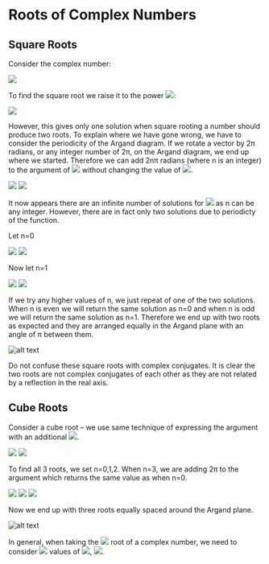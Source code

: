 # Roots of Complex Numbers

## Square Roots

Consider the complex number:

<img src="https://render.githubusercontent.com/render/math?math=z=3-\sqrt{3}i = 2\sqrt{3} e^{i \frac{2\pi}{3}} ">

To find the square root we raise it to the power <img src="https://render.githubusercontent.com/render/math?math=\frac{1}{2} ">: 

<img src="https://render.githubusercontent.com/render/math?math=z^\frac{1}{2} = \left(2\sqrt{3} e^{i \frac{2\pi}{3}}\right) ^\frac{1}{2} = \left(2\sqrt{3}\right)^\frac{1}{2} e^{i \frac{\pi}{3}} ">

However, this gives only one solution when square rooting a number should produce two roots. To explain where we have gone wrong, we have to consider the periodicity of the Argand diagram. If we rotate a vector by 2π radians, or any integer number of 2π, on the Argand diagram, we end up where we started. Therefore we can add 2nπ radians (where n is an integer) to the argument of <img src="https://render.githubusercontent.com/render/math?math=z"> without changing the value of <img src="https://render.githubusercontent.com/render/math?math=z">.

<img src="https://render.githubusercontent.com/render/math?math=z = 2\sqrt{3} e^{i \frac{2\pi}{3}} = 2\sqrt{3} e^{i \left(\frac{2\pi}{3} %2B\ 2n\pi \right)}  ">

<img src="https://render.githubusercontent.com/render/math?math=z^\frac{1}{2} = \left(2\sqrt{3} e^{i \left(\frac{2\pi}{3} %2B\ 2n\pi \right)}\right) ^\frac{1}{2} = \left(2\sqrt{3}\right)^\frac{1}{2} e^{i \left(\frac{\pi}{3} %2B\ n\pi \right)} ">


It now appears there are an infinite number of solutions for <img src="https://render.githubusercontent.com/render/math?math=z^\frac{1}{2}"> as n can be any integer. However, there are in fact only two solutions due to periodicty of the function. 

Let n=0

<img src="https://render.githubusercontent.com/render/math?math=z^\frac{1}{2} = \left(2\sqrt{3}\right)^\frac{1}{2} e^{i \frac{\pi}{3}} = \left(2\sqrt{3}\right)^\frac{1}{2} \left( \cos \frac{\pi}{3} %2B\ \sin \frac{\pi}{3} \right)">

<img src="https://render.githubusercontent.com/render/math?math==\left(2\sqrt{3}\right)^\frac{1}{2} \left(\frac{1}{2} %2B\  i\frac{\sqrt{3}}{2} \right)">

Now let n=1

<img src="https://render.githubusercontent.com/render/math?math=z^\frac{1}{2} = \left(2\sqrt{3}\right)^\frac{1}{2} e^{i \frac{4\pi}{3}} = \left(2\sqrt{3}\right)^\frac{1}{2} \left( \cos \frac{4\pi}{3} %2B\ \sin \frac{\pi}{3} \right)">

<img src="https://render.githubusercontent.com/render/math?math==\left(2\sqrt{3}\right)^\frac{1}{2} \left(-\frac{1}{2} -  i\frac{\sqrt{3}}{2} \right)">

 
If we try any higher values of n, we just repeat of one of the two solutions. When n is even we will return the same solution as n=0 and when n is odd we will  return the same solution as n=1. 
Therefore we end up with two roots as expected and they are arranged equally in the Argand plane with an angle of π between them.

![alt text](https://github.com/Oxbridge-Science-Academy/Figures/blob/master/Complex_Numbers/sq_roots.png)

Do not confuse these square roots with complex conjugates. It is clear the two roots are not complex conjugates of each other as they are not related by a reflection in the real axis.

## Cube Roots 

Consider a cube root – we use same technique of expressing the argument with an additional <img src="https://render.githubusercontent.com/render/math?math=2n\pi">. 


<img src="https://render.githubusercontent.com/render/math?math=z=27i=27e^{i \left(\frac{\pi}{2} %2B\ 2n\pi \right)}">

<img src="https://render.githubusercontent.com/render/math?math=z^{\frac{1}{3}}=3e^{i \left(\frac{\pi}{6} %2B\ \frac{2n\pi}{3} \right)}">
 
To find all 3 roots, we set n=0,1,2. When n=3, we are adding 2π to the argument which returns the same value as when n=0.

<img src="https://render.githubusercontent.com/render/math?math=n=0 \Rightarrow z^{\frac{1}{3}}=3e^{i \frac{\pi}{6}} = 3 \left( \frac{1}{2} %2B\ i \frac{\sqrt{3}}{2} \right)">

<img src="https://render.githubusercontent.com/render/math?math=n=1 \Rightarrow z^{\frac{1}{3}}=3e^{i \left(\frac{\pi}{6} %2B\ \frac{2\pi}{3} \right)} = 3e^{i \frac{5\pi}{6}} = 3 \left( \frac{-\sqrt{3}}{2} %2B\ \frac{i}{2} \right) ">

<img src="https://render.githubusercontent.com/render/math?math=n=2 \Rightarrow z^{\frac{1}{3}}=3e^{i \left(\frac{\pi}{6} %2B\ \frac{4\pi}{3} \right)} = 3e^{i \frac{3\pi}{2}} = -3i ">

 
Now we end up with three roots equally spaced around the Argand plane. 

![alt text](https://github.com/Oxbridge-Science-Academy/Figures/blob/master/Complex_Numbers/Cub_root.png)


In general, when taking the <img src="https://render.githubusercontent.com/render/math?math=r^{th}">
 root of a complex number, we need to consider <img src="https://render.githubusercontent.com/render/math?math=r">
 values of <img src="https://render.githubusercontent.com/render/math?math=n">, <img src="https://render.githubusercontent.com/render/math?math=n=0 \rightarrow n=r-1">. 






